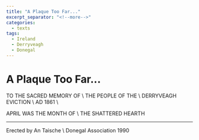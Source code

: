 ```yaml
---
title: "A Plaque Too Far..."
excerpt_separator: "<!--more-->"
categories:
  - texts
tags:
  - Ireland
  - Derryveagh
  - Donegal
---
```

# A Plaque Too Far...
TO THE SACRED MEMORY OF     \\
THE PEOPLE OF THE     \\
DERRYVEAGH EVICTION     \\
AD 1861     \\
<!--more-->
APRIL WAS THE MONTH OF     \\
THE SHATTERED HEARTH     

***
Erected by An Taische     \\
Donegal Association 1990
